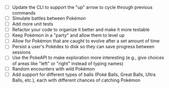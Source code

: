 - [ ] Update the CLI to support the "up" arrow to cycle through previous commands
- [ ] Simulate battles between Pokémon
- [ ] Add more unit tests
- [ ] Refactor your code to organize it better and make it more testable
- [ ] Keep Pokémon in a "party" and allow them to level up
- [ ] Allow for Pokémon that are caught to evolve after a set amount of time
- [ ] Persist a user's Pokédex to disk so they can save progress between sessions
- [ ] Use the PokeAPI to make exploration more interesting (e.g., give choices of areas like "left" or "right" instead of typing names)
- [ ] Random encounters with wild Pokémon
- [ ] Add support for different types of balls (Poké Balls, Great Balls, Ultra Balls, etc.), each with different chances of catching Pokémon
